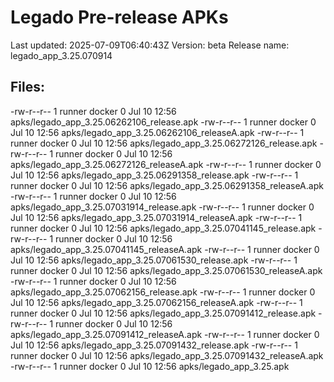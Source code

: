 # Legado Pre-release APKs
Last updated: 2025-07-09T06:40:43Z
Version: beta
Release name: legado_app_3.25.070914
## Files:
-rw-r--r-- 1 runner docker 0 Jul 10 12:56 apks/legado_app_3.25.06262106_release.apk
-rw-r--r-- 1 runner docker 0 Jul 10 12:56 apks/legado_app_3.25.06262106_releaseA.apk
-rw-r--r-- 1 runner docker 0 Jul 10 12:56 apks/legado_app_3.25.06272126_release.apk
-rw-r--r-- 1 runner docker 0 Jul 10 12:56 apks/legado_app_3.25.06272126_releaseA.apk
-rw-r--r-- 1 runner docker 0 Jul 10 12:56 apks/legado_app_3.25.06291358_release.apk
-rw-r--r-- 1 runner docker 0 Jul 10 12:56 apks/legado_app_3.25.06291358_releaseA.apk
-rw-r--r-- 1 runner docker 0 Jul 10 12:56 apks/legado_app_3.25.07031914_release.apk
-rw-r--r-- 1 runner docker 0 Jul 10 12:56 apks/legado_app_3.25.07031914_releaseA.apk
-rw-r--r-- 1 runner docker 0 Jul 10 12:56 apks/legado_app_3.25.07041145_release.apk
-rw-r--r-- 1 runner docker 0 Jul 10 12:56 apks/legado_app_3.25.07041145_releaseA.apk
-rw-r--r-- 1 runner docker 0 Jul 10 12:56 apks/legado_app_3.25.07061530_release.apk
-rw-r--r-- 1 runner docker 0 Jul 10 12:56 apks/legado_app_3.25.07061530_releaseA.apk
-rw-r--r-- 1 runner docker 0 Jul 10 12:56 apks/legado_app_3.25.07062156_release.apk
-rw-r--r-- 1 runner docker 0 Jul 10 12:56 apks/legado_app_3.25.07062156_releaseA.apk
-rw-r--r-- 1 runner docker 0 Jul 10 12:56 apks/legado_app_3.25.07091412_release.apk
-rw-r--r-- 1 runner docker 0 Jul 10 12:56 apks/legado_app_3.25.07091412_releaseA.apk
-rw-r--r-- 1 runner docker 0 Jul 10 12:56 apks/legado_app_3.25.07091432_release.apk
-rw-r--r-- 1 runner docker 0 Jul 10 12:56 apks/legado_app_3.25.07091432_releaseA.apk
-rw-r--r-- 1 runner docker 0 Jul 10 12:56 apks/legado_app_3.25.apk
